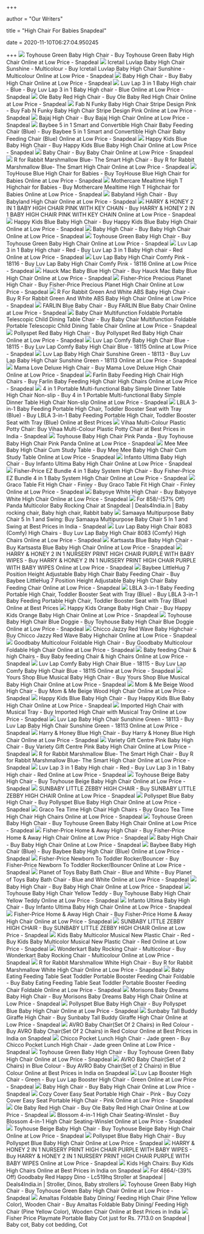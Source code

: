 +++
        
author = "Our Writers"
        
title = "High Chair For Babies Snapdeal"
        
date = 2020-11-10T06:27:04.950245
        
+++
[ ![](https://n1.sdlcdn.com/imgs/b/2/3/Toyhouse-Green-Baby-High-Chair-SDL438032616-1-98285.jpg)](https://n1.sdlcdn.com/imgs/b/2/3/Toyhouse-Green-Baby-High-Chair-SDL438032616-1-98285.jpg) Toyhouse Green Baby High Chair - Buy Toyhouse Green Baby High Chair Online  at Low Price - Snapdeal
[ ![](https://n3.sdlcdn.com/imgs/a/t/w/Icretail-Luvlap-Baby-High-Chair-SDL686783879-1-83483.jpg)](https://n3.sdlcdn.com/imgs/a/t/w/Icretail-Luvlap-Baby-High-Chair-SDL686783879-1-83483.jpg) Icretail Luvlap Baby High Chair Sunshine - Multicolour - Buy Icretail  Luvlap Baby High Chair Sunshine - Multicolour Online at Low Price - Snapdeal
[ ![](https://n2.sdlcdn.com/imgs/a/u/a/Baby-High-Chair-SDL786096658-1-b7803.jpg)](https://n2.sdlcdn.com/imgs/a/u/a/Baby-High-Chair-SDL786096658-1-b7803.jpg) Baby High Chair - Buy Baby High Chair Online at Low Price - Snapdeal
[ ![](https://n2.sdlcdn.com/imgs/h/9/l/3-in-1-Baby-High-SDL632962116-2-58f4c.jpg)](https://n2.sdlcdn.com/imgs/h/9/l/3-in-1-Baby-High-SDL632962116-2-58f4c.jpg) Luv Lap 3 in 1 Baby High chair - Blue - Buy Luv Lap 3 in 1 Baby High chair  - Blue Online at Low Price - Snapdeal
[ ![](https://n1.sdlcdn.com/imgs/h/e/d/Ole-Baby-Red-High-Chair-SDL328863938-2-2ab61.JPG)](https://n1.sdlcdn.com/imgs/h/e/d/Ole-Baby-Red-High-Chair-SDL328863938-2-2ab61.JPG) Ole Baby Red High Chair - Buy Ole Baby Red High Chair Online at Low Price -  Snapdeal
[ ![](https://n2.sdlcdn.com/imgs/a/m/c/Fab-N-Funky-Baby-High-SDL803983052-1-8713e.jpg)](https://n2.sdlcdn.com/imgs/a/m/c/Fab-N-Funky-Baby-High-SDL803983052-1-8713e.jpg) Fab N Funky Baby High Chair Stripe Design Pink - Buy Fab N Funky Baby High  Chair Stripe Design Pink Online at Low Price - Snapdeal
[ ![](https://n4.sdlcdn.com/imgs/a/a/j/Bajaj_061_M_1_2x-885eb.jpg)](https://n4.sdlcdn.com/imgs/a/a/j/Bajaj_061_M_1_2x-885eb.jpg) Bajaj High Chair - Buy Bajaj High Chair Online at Low Price - Snapdeal
[ ![](https://n4.sdlcdn.com/imgs/h/m/d/Baybee-5-in-1-Smart-SDL944443872-1-efbbb.jpg)](https://n4.sdlcdn.com/imgs/h/m/d/Baybee-5-in-1-Smart-SDL944443872-1-efbbb.jpg) Baybee 5 in 1 Smart and Convertible High Chair Baby Feeding Chair (Blue) -  Buy Baybee 5 in 1 Smart and Convertible High Chair Baby Feeding Chair  (Blue) Online at Low Price - Snapdeal
[ ![](https://n2.sdlcdn.com/imgs/b/c/n/Happy-Kids-Blue-Baby-High-SDL517109974-1-71b46.jpg)](https://n2.sdlcdn.com/imgs/b/c/n/Happy-Kids-Blue-Baby-High-SDL517109974-1-71b46.jpg) Happy Kids Blue Baby High Chair - Buy Happy Kids Blue Baby High Chair  Online at Low Price - Snapdeal
[ ![](https://n2.sdlcdn.com/imgs/a/q/e/Baby-Chair-SDL320968203-2-e2236.jpg)](https://n2.sdlcdn.com/imgs/a/q/e/Baby-Chair-SDL320968203-2-e2236.jpg) Baby Chair - Buy Baby Chair Online at Low Price - Snapdeal
[ ![](https://n4.sdlcdn.com/imgs/d/u/u/R-for-Rabbit-Marshmallow-Blue-SDL209904125-2-56c11.jpg)](https://n4.sdlcdn.com/imgs/d/u/u/R-for-Rabbit-Marshmallow-Blue-SDL209904125-2-56c11.jpg) R for Rabbit Marshmallow Blue- The Smart High Chair - Buy R for Rabbit  Marshmallow Blue- The Smart High Chair Online at Low Price - Snapdeal
[ ![](https://n4.sdlcdn.com/imgs/b/2/q/ToyHouse-Blue-High-Chair-for-SDL502387931-1-2f097.jpg)](https://n4.sdlcdn.com/imgs/b/2/q/ToyHouse-Blue-High-Chair-for-SDL502387931-1-2f097.jpg) ToyHouse Blue High Chair for Babies - Buy ToyHouse Blue High Chair for  Babies Online at Low Price - Snapdeal
[ ![](https://n2.sdlcdn.com/imgs/a/j/g/Mothercare-High-T-Highchair-Traffic-SDL789868199-1-510f4.jpg)](https://n2.sdlcdn.com/imgs/a/j/g/Mothercare-High-T-Highchair-Traffic-SDL789868199-1-510f4.jpg) Mothercare Mealtime High T Highchair for Babies - Buy Mothercare Mealtime  High T Highchair for Babies Online at Low Price - Snapdeal
[ ![](https://n4.sdlcdn.com/imgs/a/s/8/Babyland-High-Chair-SDL398251011-1-39a77.jpg)](https://n4.sdlcdn.com/imgs/a/s/8/Babyland-High-Chair-SDL398251011-1-39a77.jpg) Babyland High Chair - Buy Babyland High Chair Online at Low Price - Snapdeal
[ ![](https://n3.sdlcdn.com/imgs/g/x/8/HARRY-HONEY-2-IN-1-SDL470147134-3-72370.JPG)](https://n3.sdlcdn.com/imgs/g/x/8/HARRY-HONEY-2-IN-1-SDL470147134-3-72370.JPG) HARRY & HONEY 2 IN 1 BABY HIGH CHAIR PINK WITH KEY CHAIN - Buy HARRY &  HONEY 2 IN 1 BABY HIGH CHAIR PINK WITH KEY CHAIN Online at Low Price -  Snapdeal
[ ![](https://n4.sdlcdn.com/imgs/b/c/n/Happy-Kids-Blue-Baby-High-SDL517109974-2-362fb.jpg)](https://n4.sdlcdn.com/imgs/b/c/n/Happy-Kids-Blue-Baby-High-SDL517109974-2-362fb.jpg) Happy Kids Blue Baby High Chair - Buy Happy Kids Blue Baby High Chair  Online at Low Price - Snapdeal
[ ![](https://n2.sdlcdn.com/imgs/a/u/a/Baby-High-Chair-SDL786096658-2-ae12b.jpg)](https://n2.sdlcdn.com/imgs/a/u/a/Baby-High-Chair-SDL786096658-2-ae12b.jpg) Baby High Chair - Buy Baby High Chair Online at Low Price - Snapdeal
[ ![](https://n2.sdlcdn.com/imgs/b/2/3/Toyhouse-Green-Baby-High-Chair-SDL438032616-2-46549.jpg)](https://n2.sdlcdn.com/imgs/b/2/3/Toyhouse-Green-Baby-High-Chair-SDL438032616-2-46549.jpg) Toyhouse Green Baby High Chair - Buy Toyhouse Green Baby High Chair Online  at Low Price - Snapdeal
[ ![](https://n4.sdlcdn.com/imgs/h/9/l/3-in-1-Baby-High-SDL621290826-1-7f6e1.jpg)](https://n4.sdlcdn.com/imgs/h/9/l/3-in-1-Baby-High-SDL621290826-1-7f6e1.jpg) Luv Lap 3 in 1 Baby High chair - Red - Buy Luv Lap 3 in 1 Baby High chair -  Red Online at Low Price - Snapdeal
[ ![](https://n2.sdlcdn.com/imgs/b/w/j/LuvLap-Baby-High-Chair-Comfy-SDL841532001-1-814c7.jpg)](https://n2.sdlcdn.com/imgs/b/w/j/LuvLap-Baby-High-Chair-Comfy-SDL841532001-1-814c7.jpg) Luv Lap Baby High Chair Comfy Pink - 18116 - Buy Luv Lap Baby High Chair  Comfy Pink - 18116 Online at Low Price - Snapdeal
[ ![](https://n4.sdlcdn.com/imgs/a/a/1/hauck_4007923639320_M_1_2x-2d74e.jpg)](https://n4.sdlcdn.com/imgs/a/a/1/hauck_4007923639320_M_1_2x-2d74e.jpg) Hauck Mac Baby Blue High Chair - Buy Hauck Mac Baby Blue High Chair Online  at Low Price - Snapdeal
[ ![](https://n4.sdlcdn.com/imgs/a/d/l/SDL353610716_1371805277_image1-c41b0.jpg)](https://n4.sdlcdn.com/imgs/a/d/l/SDL353610716_1371805277_image1-c41b0.jpg) Fisher-Price Precious Planet High Chair - Buy Fisher-Price Precious Planet High  Chair Online at Low Price - Snapdeal
[ ![](https://n4.sdlcdn.com/imgs/b/e/m/R-For-Rabbit-Green-And-SDL322118037-2-ae1d3.jpg)](https://n4.sdlcdn.com/imgs/b/e/m/R-For-Rabbit-Green-And-SDL322118037-2-ae1d3.jpg) R For Rabbit Green And White ABS Baby High Chair - Buy R For Rabbit Green  And White ABS Baby High Chair Online at Low Price - Snapdeal
[ ![](https://n3.sdlcdn.com/imgs/a/i/u/FARLIN-Blue-Baby-Chair-1667092-1-92b2d.jpg)](https://n3.sdlcdn.com/imgs/a/i/u/FARLIN-Blue-Baby-Chair-1667092-1-92b2d.jpg) FARLIN Blue Baby Chair - Buy FARLIN Blue Baby Chair Online at Low Price -  Snapdeal
[ ![](https://n1.sdlcdn.com/imgs/h/v/n/Baby-Chair-Multifunction-Foldable-Portable-SDL202571850-2-4e7ae.JPEG)](https://n1.sdlcdn.com/imgs/h/v/n/Baby-Chair-Multifunction-Foldable-Portable-SDL202571850-2-4e7ae.JPEG) Baby Chair Multifunction Foldable Portable Telescopic Child Dining Table  Chair - Buy Baby Chair Multifunction Foldable Portable Telescopic Child  Dining Table Chair Online at Low Price - Snapdeal
[ ![](https://n3.sdlcdn.com/imgs/b/3/t/Pollyspet-Red-Baby-High-Chair-SDL704732422-1-1cf88.jpg)](https://n3.sdlcdn.com/imgs/b/3/t/Pollyspet-Red-Baby-High-Chair-SDL704732422-1-1cf88.jpg) Pollyspet Red Baby High Chair - Buy Pollyspet Red Baby High Chair Online at  Low Price - Snapdeal
[ ![](https://n4.sdlcdn.com/imgs/b/w/k/18115_M_1_2x-2add5.jpg)](https://n4.sdlcdn.com/imgs/b/w/k/18115_M_1_2x-2add5.jpg) Luv Lap Comfy Baby High Chair Blue - 18115 - Buy Luv Lap Comfy Baby High  Chair Blue - 18115 Online at Low Price - Snapdeal
[ ![](https://n1.sdlcdn.com/imgs/b/w/j/LuvLap-Baby-High-Chair-Sunshine-SDL841175554-1-5468d.jpg)](https://n1.sdlcdn.com/imgs/b/w/j/LuvLap-Baby-High-Chair-Sunshine-SDL841175554-1-5468d.jpg) Luv Lap Baby High Chair Sunshine Green - 18113 - Buy Luv Lap Baby High Chair  Sunshine Green - 18113 Online at Low Price - Snapdeal
[ ![](https://n2.sdlcdn.com/imgs/a/g/e/SDL257391401_1385978114_image1-7aa3b.jpg)](https://n2.sdlcdn.com/imgs/a/g/e/SDL257391401_1385978114_image1-7aa3b.jpg) Mama Love Deluxe High Chair - Buy Mama Love Deluxe High Chair Online at Low  Price - Snapdeal
[ ![](https://n1.sdlcdn.com/imgs/a/l/h/Farlin-Baby-Feeding-High-Chair-SDL328950262-1-7adaf.jpg)](https://n1.sdlcdn.com/imgs/a/l/h/Farlin-Baby-Feeding-High-Chair-SDL328950262-1-7adaf.jpg) Farlin Baby Feeding High Chair High Chairs - Buy Farlin Baby Feeding High  Chair High Chairs Online at Low Price - Snapdeal
[ ![](https://n1.sdlcdn.com/imgs/h/v/9/4-in-1-Portable-Multi-SDL909674658-1-36cac.JPEG)](https://n1.sdlcdn.com/imgs/h/v/9/4-in-1-Portable-Multi-SDL909674658-1-36cac.JPEG) 4 in 1 Portable Multi-functional Baby Simple Dinner Table High Chair  Non-slip - Buy 4 in 1 Portable Multi-functional Baby Simple Dinner Table High  Chair Non-slip Online at Low Price - Snapdeal
[ ![](https://n1.sdlcdn.com/imgs/i/t/i/LBLA-3-in-1-Baby-SDL573989696-2-6fee9.jpg)](https://n1.sdlcdn.com/imgs/i/t/i/LBLA-3-in-1-Baby-SDL573989696-2-6fee9.jpg) LBLA 3-in-1 Baby Feeding Portable High Chair, Toddler Booster Seat with  Tray (Blue) - Buy LBLA 3-in-1 Baby Feeding Portable High Chair, Toddler  Booster Seat with Tray (Blue) Online at Best Prices
[ ![](https://n3.sdlcdn.com/imgs/h/5/g/Vihaa-Multi-Colour-Plastic-Potty-SDL757554725-1-1f3d9.jpg)](https://n3.sdlcdn.com/imgs/h/5/g/Vihaa-Multi-Colour-Plastic-Potty-SDL757554725-1-1f3d9.jpg) Vihaa Multi-Colour Plastic Potty Chair: Buy Vihaa Multi-Colour Plastic  Potty Chair at Best Prices in India - Snapdeal
[ ![](https://n4.sdlcdn.com/imgs/g/s/b/Toyhouse-Baby-High-Chair-Pink-SDL144946282-1-eb353.jpg)](https://n4.sdlcdn.com/imgs/g/s/b/Toyhouse-Baby-High-Chair-Pink-SDL144946282-1-eb353.jpg) Toyhouse Baby High Chair Pink Panda - Buy Toyhouse Baby High Chair Pink  Panda Online at Low Price - Snapdeal
[ ![](https://n4.sdlcdn.com/imgs/a/h/d/Mee-Mee-Baby-High-Chair-SDL277382026-1-53835.jpg)](https://n4.sdlcdn.com/imgs/a/h/d/Mee-Mee-Baby-High-Chair-SDL277382026-1-53835.jpg) Mee Mee Baby High Chair Cum Study Table - Buy Mee Mee Baby High Chair Cum  Study Table Online at Low Price - Snapdeal
[ ![](https://n2.sdlcdn.com/imgs/a/g/w/SDL770531583_1389873800_image1-17aa3.jpg)](https://n2.sdlcdn.com/imgs/a/g/w/SDL770531583_1389873800_image1-17aa3.jpg) Infanto Ultima Baby High Chair - Buy Infanto Ultima Baby High Chair Online  at Low Price - Snapdeal
[ ![](https://n4.sdlcdn.com/imgs/a/0/i/Fisher-Price-EZ-Bundle-4-SDL190619699-1-0818a.jpg)](https://n4.sdlcdn.com/imgs/a/0/i/Fisher-Price-EZ-Bundle-4-SDL190619699-1-0818a.jpg) Fisher-Price EZ Bundle 4 in 1 Baby System High Chair - Buy Fisher-Price EZ  Bundle 4 in 1 Baby System High Chair Online at Low Price - Snapdeal
[ ![](https://n2.sdlcdn.com/imgs/a/j/g/Graco-Table-Fit-High-Chair-SDL789414718-1-1b70d.jpg)](https://n2.sdlcdn.com/imgs/a/j/g/Graco-Table-Fit-High-Chair-SDL789414718-1-1b70d.jpg) Graco Table Fit High Chair - Finley - Buy Graco Table Fit High Chair -  Finley Online at Low Price - Snapdeal
[ ![](https://n3.sdlcdn.com/imgs/b/t/6/Babyoye-White-High-Chair-SDL236274014-1-cdab1.jpg)](https://n3.sdlcdn.com/imgs/b/t/6/Babyoye-White-High-Chair-SDL236274014-1-cdab1.jpg) Babyoye White High Chair - Buy Babyoye White High Chair Online at Low Price  - Snapdeal
[ ![](https://i.pinimg.com/originals/d3/e6/ce/d3e6ce63e98c305bfd70032f9e83b2cb.jpg)](https://i.pinimg.com/originals/d3/e6/ce/d3e6ce63e98c305bfd70032f9e83b2cb.jpg) For 858/-(57% Off) Panda Multicolor Baby Rocking Chair at Snapdeal |  Deals4India.in | Baby rocking chair, Baby high chair, Rabbit baby
[ ![](https://n4.sdlcdn.com/imgs/h/6/5/Samaaya-Multipurpose-Baby-Chair-5-SDL421783763-1-76e0b.jpeg)](https://n4.sdlcdn.com/imgs/h/6/5/Samaaya-Multipurpose-Baby-Chair-5-SDL421783763-1-76e0b.jpeg) Samaaya Multipurpose Baby Chair 5 In 1 and Swing: Buy Samaaya Multipurpose Baby  Chair 5 In 1 and Swing at Best Prices in India - Snapdeal
[ ![](https://n4.sdlcdn.com/imgs/a/j/h/Luvlap-Baby-High-Chair-8083-SDL595627651-1-170d0.jpg)](https://n4.sdlcdn.com/imgs/a/j/h/Luvlap-Baby-High-Chair-8083-SDL595627651-1-170d0.jpg) Luv Lap Baby High Chair 8083 (Comfy) High Chairs - Buy Luv Lap Baby High  Chair 8083 (Comfy) High Chairs Online at Low Price - Snapdeal
[ ![](https://n1.sdlcdn.com/imgs/d/2/s/Kartsasta-Blue-Baby-High-Chair-SDL138683468-2-05441.jpg)](https://n1.sdlcdn.com/imgs/d/2/s/Kartsasta-Blue-Baby-High-Chair-SDL138683468-2-05441.jpg) Kartsasta Blue Baby High Chair - Buy Kartsasta Blue Baby High Chair Online  at Low Price - Snapdeal
[ ![](https://n3.sdlcdn.com/imgs/g/0/u/HARRY-HONEY-2-IN-1-SDL305844805-1-e9eb9.jpg)](https://n3.sdlcdn.com/imgs/g/0/u/HARRY-HONEY-2-IN-1-SDL305844805-1-e9eb9.jpg) HARRY & HONEY 2 IN 1 NURSERY PRINT HIGH CHAIR PURPLE WITH BABY WIPES - Buy  HARRY & HONEY 2 IN 1 NURSERY PRINT HIGH CHAIR PURPLE WITH BABY WIPES Online  at Low Price - Snapdeal
[ ![](https://n2.sdlcdn.com/imgs/h/m/d/Baybee-LittleHug-7-Position-Height-SDL056141325-1-24fcc.jpg)](https://n2.sdlcdn.com/imgs/h/m/d/Baybee-LittleHug-7-Position-Height-SDL056141325-1-24fcc.jpg) Baybee LittleHug 7 Position Height Adjustable Baby High Chair Baby Feeding  Chair - Buy Baybee LittleHug 7 Position Height Adjustable Baby High Chair  Baby Feeding Chair Online at Low Price - Snapdeal
[ ![](https://n3.sdlcdn.com/imgs/i/t/i/LBLA-3-in-1-Baby-SDL573989696-1-8dcfc.jpg)](https://n3.sdlcdn.com/imgs/i/t/i/LBLA-3-in-1-Baby-SDL573989696-1-8dcfc.jpg) LBLA 3-in-1 Baby Feeding Portable High Chair, Toddler Booster Seat with  Tray (Blue) - Buy LBLA 3-in-1 Baby Feeding Portable High Chair, Toddler  Booster Seat with Tray (Blue) Online at Best Prices
[ ![](https://n3.sdlcdn.com/imgs/b/c/n/Happy-Kids-Orange-Baby-High-SDL517236862-1-a2c20.jpg)](https://n3.sdlcdn.com/imgs/b/c/n/Happy-Kids-Orange-Baby-High-SDL517236862-1-a2c20.jpg) Happy Kids Orange Baby High Chair - Buy Happy Kids Orange Baby High Chair  Online at Low Price - Snapdeal
[ ![](https://n2.sdlcdn.com/imgs/g/s/b/Toyhouse-Baby-High-Chair-Blue-SDL412275589-1-93775.jpg)](https://n2.sdlcdn.com/imgs/g/s/b/Toyhouse-Baby-High-Chair-Blue-SDL412275589-1-93775.jpg) Toyhouse Baby High Chair Blue Doggie - Buy Toyhouse Baby High Chair Blue  Doggie Online at Low Price - Snapdeal
[ ![](https://n3.sdlcdn.com/imgs/a/h/n/Chicco-Jazzy-Red-Wave-Baby-SDL694834150-1-a1dc7.jpg)](https://n3.sdlcdn.com/imgs/a/h/n/Chicco-Jazzy-Red-Wave-Baby-SDL694834150-1-a1dc7.jpg) Chicco Jazzy Red Wave Baby Highchair - Buy Chicco Jazzy Red Wave Baby  Highchair Online at Low Price - Snapdeal
[ ![](https://n1.sdlcdn.com/imgs/c/q/j/Goodbaby-Multicolour-Foldable-High-Chair-SDL163243765-2-cadd2.jpg)](https://n1.sdlcdn.com/imgs/c/q/j/Goodbaby-Multicolour-Foldable-High-Chair-SDL163243765-2-cadd2.jpg) Goodbaby Multicolour Foldable High Chair - Buy Goodbaby Multicolour  Foldable High Chair Online at Low Price - Snapdeal
[ ![](https://n3.sdlcdn.com/imgs/i/7/j/Baby-feeding-Chair-high-Chairs-SDL799487230-1-b504b.jpeg)](https://n3.sdlcdn.com/imgs/i/7/j/Baby-feeding-Chair-high-Chairs-SDL799487230-1-b504b.jpeg) Baby feeding Chair & high Chairs - Buy Baby feeding Chair & high Chairs  Online at Low Price - Snapdeal
[ ![](https://n3.sdlcdn.com/imgs/b/w/k/18115_M_6_2x-52cbf.jpg)](https://n3.sdlcdn.com/imgs/b/w/k/18115_M_6_2x-52cbf.jpg) Luv Lap Comfy Baby High Chair Blue - 18115 - Buy Luv Lap Comfy Baby High  Chair Blue - 18115 Online at Low Price - Snapdeal
[ ![](https://n2.sdlcdn.com/imgs/g/i/t/Yours-Shop-Blue-Musical-Baby-SDL321575253-1-cb82b.jpeg)](https://n2.sdlcdn.com/imgs/g/i/t/Yours-Shop-Blue-Musical-Baby-SDL321575253-1-cb82b.jpeg) Yours Shop Blue Musical Baby High Chair - Buy Yours Shop Blue Musical Baby  High Chair Online at Low Price - Snapdeal
[ ![](https://n2.sdlcdn.com/imgs/b/u/4/Mom-Me-Beige-Wood-High-SDL505695088-1-04dce.jpg)](https://n2.sdlcdn.com/imgs/b/u/4/Mom-Me-Beige-Wood-High-SDL505695088-1-04dce.jpg) Mom & Me Beige Wood High Chair - Buy Mom & Me Beige Wood High Chair Online  at Low Price - Snapdeal
[ ![](https://n3.sdlcdn.com/imgs/b/c/n/Happy-Kids-Blue-Baby-High-SDL517109974-3-36c85.jpg)](https://n3.sdlcdn.com/imgs/b/c/n/Happy-Kids-Blue-Baby-High-SDL517109974-3-36c85.jpg) Happy Kids Blue Baby High Chair - Buy Happy Kids Blue Baby High Chair  Online at Low Price - Snapdeal
[ ![](https://n2.sdlcdn.com/imgs/c/v/y/Imported-High-Chair-with-Musical-SDL510486468-1-db884.jpg)](https://n2.sdlcdn.com/imgs/c/v/y/Imported-High-Chair-with-Musical-SDL510486468-1-db884.jpg) Imported High Chair with Musical Tray - Buy Imported High Chair with  Musical Tray Online at Low Price - Snapdeal
[ ![](https://n1.sdlcdn.com/imgs/b/w/j/LuvLap-Baby-High-Chair-Sunshine-SDL841175554-2-f2e0e.jpg)](https://n1.sdlcdn.com/imgs/b/w/j/LuvLap-Baby-High-Chair-Sunshine-SDL841175554-2-f2e0e.jpg) Luv Lap Baby High Chair Sunshine Green - 18113 - Buy Luv Lap Baby High Chair  Sunshine Green - 18113 Online at Low Price - Snapdeal
[ ![](https://n2.sdlcdn.com/imgs/a/a/w/HC29B_M1_1_2x-32f96.jpg)](https://n2.sdlcdn.com/imgs/a/a/w/HC29B_M1_1_2x-32f96.jpg) Harry & Honey Blue High Chair - Buy Harry & Honey Blue High Chair Online at  Low Price - Snapdeal
[ ![](https://n3.sdlcdn.com/imgs/e/r/z/Variety-Gift-Centre-Pink-Baby-SDL130708420-2-49111.jpg)](https://n3.sdlcdn.com/imgs/e/r/z/Variety-Gift-Centre-Pink-Baby-SDL130708420-2-49111.jpg) Variety Gift Centre Pink Baby High Chair - Buy Variety Gift Centre Pink Baby  High Chair Online at Low Price - Snapdeal
[ ![](https://n3.sdlcdn.com/imgs/d/u/u/R-for-Rabbit-Marshmallow-Blue-SDL209904125-1-4bd4d.jpg)](https://n3.sdlcdn.com/imgs/d/u/u/R-for-Rabbit-Marshmallow-Blue-SDL209904125-1-4bd4d.jpg) R for Rabbit Marshmallow Blue- The Smart High Chair - Buy R for Rabbit  Marshmallow Blue- The Smart High Chair Online at Low Price - Snapdeal
[ ![](https://n4.sdlcdn.com/imgs/h/9/l/3-in-1-Baby-High-SDL621290826-2-8867a.jpg)](https://n4.sdlcdn.com/imgs/h/9/l/3-in-1-Baby-High-SDL621290826-2-8867a.jpg) Luv Lap 3 in 1 Baby High chair - Red - Buy Luv Lap 3 in 1 Baby High chair -  Red Online at Low Price - Snapdeal
[ ![](https://n4.sdlcdn.com/imgs/b/2/3/Toyhouse-Beige-Baby-High-Chair-SDL754541208-2-a98a3.jpg)](https://n4.sdlcdn.com/imgs/b/2/3/Toyhouse-Beige-Baby-High-Chair-SDL754541208-2-a98a3.jpg) Toyhouse Beige Baby High Chair - Buy Toyhouse Beige Baby High Chair Online  at Low Price - Snapdeal
[ ![](https://n2.sdlcdn.com/imgs/g/r/0/SUNBABY-LITTLE-ZEBBY-HIGH-CHAIR-SDL467416055-2-14ab7.jpeg)](https://n2.sdlcdn.com/imgs/g/r/0/SUNBABY-LITTLE-ZEBBY-HIGH-CHAIR-SDL467416055-2-14ab7.jpeg) SUNBABY LITTLE ZEBBY HIGH CHAIR - Buy SUNBABY LITTLE ZEBBY HIGH CHAIR  Online at Low Price - Snapdeal
[ ![](https://n2.sdlcdn.com/imgs/b/3/t/Pollyspet-Blue-Baby-High-Chair-SDL293565394-1-11739.jpg)](https://n2.sdlcdn.com/imgs/b/3/t/Pollyspet-Blue-Baby-High-Chair-SDL293565394-1-11739.jpg) Pollyspet Blue Baby High Chair - Buy Pollyspet Blue Baby High Chair Online  at Low Price - Snapdeal
[ ![](https://n4.sdlcdn.com/imgs/a/j/h/Graco-Tea-Time-High-Chair-SDL553814427-1-8aaa6.jpg)](https://n4.sdlcdn.com/imgs/a/j/h/Graco-Tea-Time-High-Chair-SDL553814427-1-8aaa6.jpg) Graco Tea Time High Chair High Chairs - Buy Graco Tea Time High Chair High  Chairs Online at Low Price - Snapdeal
[ ![](https://n3.sdlcdn.com/imgs/b/2/3/Toyhouse-Green-Baby-High-Chair-SDL438032616-4-b386f.jpg)](https://n3.sdlcdn.com/imgs/b/2/3/Toyhouse-Green-Baby-High-Chair-SDL438032616-4-b386f.jpg) Toyhouse Green Baby High Chair - Buy Toyhouse Green Baby High Chair Online  at Low Price - Snapdeal
[ ![](https://n4.sdlcdn.com/imgs/a/h/w/Fisher-Price-Home-Away-High-SDL200016764-1-a6935.jpg)](https://n4.sdlcdn.com/imgs/a/h/w/Fisher-Price-Home-Away-High-SDL200016764-1-a6935.jpg) Fisher-Price Home & Away High Chair - Buy Fisher-Price Home & Away High  Chair Online at Low Price - Snapdeal
[ ![](https://n1.sdlcdn.com/imgs/a/u/a/Baby-High-Chair-SDL786096658-3-94b68.jpg)](https://n1.sdlcdn.com/imgs/a/u/a/Baby-High-Chair-SDL786096658-3-94b68.jpg) Baby High Chair - Buy Baby High Chair Online at Low Price - Snapdeal
[ ![](https://n3.sdlcdn.com/imgs/b/v/9/Baybee-Blue-and-White-Baby-SDL441934261-1-a2312.jpg)](https://n3.sdlcdn.com/imgs/b/v/9/Baybee-Blue-and-White-Baby-SDL441934261-1-a2312.jpg) Baybee Baby High Chair (Blue) - Buy Baybee Baby High Chair (Blue) Online at  Low Price - Snapdeal
[ ![](https://n1.sdlcdn.com/imgs/a/e/x/SDL638562363_1381986904_image1-a6c8f.jpg)](https://n1.sdlcdn.com/imgs/a/e/x/SDL638562363_1381986904_image1-a6c8f.jpg) Fisher-Price Newborn To Toddler Rocker/Bouncer - Buy Fisher-Price Newborn  To Toddler Rocker/Bouncer Online at Low Price - Snapdeal
[ ![](https://n4.sdlcdn.com/imgs/b/t/a/Planet-of-Toys-Baby-Bath-SDL726780550-1-03754.jpg)](https://n4.sdlcdn.com/imgs/b/t/a/Planet-of-Toys-Baby-Bath-SDL726780550-1-03754.jpg) Planet of Toys Baby Bath Chair - Blue and White - Buy Planet of Toys Baby  Bath Chair - Blue and White Online at Low Price - Snapdeal
[ ![](https://n3.sdlcdn.com/imgs/a/u/a/Baby-High-Chair-SDL729840215-1-9e420.jpg)](https://n3.sdlcdn.com/imgs/a/u/a/Baby-High-Chair-SDL729840215-1-9e420.jpg) Baby High Chair - Buy Baby High Chair Online at Low Price - Snapdeal
[ ![](https://n4.sdlcdn.com/imgs/g/s/b/Toyhouse-Baby-High-Chair-Yellow-SDL167642005-1-70835.jpg)](https://n4.sdlcdn.com/imgs/g/s/b/Toyhouse-Baby-High-Chair-Yellow-SDL167642005-1-70835.jpg) Toyhouse Baby High Chair Yellow Teddy - Buy Toyhouse Baby High Chair Yellow  Teddy Online at Low Price - Snapdeal
[ ![](https://n3.sdlcdn.com/imgs/a/g/w/SDL770531583_1389873799_image2-e1686.jpg)](https://n3.sdlcdn.com/imgs/a/g/w/SDL770531583_1389873799_image2-e1686.jpg) Infanto Ultima Baby High Chair - Buy Infanto Ultima Baby High Chair Online  at Low Price - Snapdeal
[ ![](https://n1.sdlcdn.com/imgs/a/b/v/SDL200016764_1362661699_image2-720f1.jpg)](https://n1.sdlcdn.com/imgs/a/b/v/SDL200016764_1362661699_image2-720f1.jpg) Fisher-Price Home & Away High Chair - Buy Fisher-Price Home & Away High  Chair Online at Low Price - Snapdeal
[ ![](https://n3.sdlcdn.com/imgs/g/r/0/SUNBABY-LITTLE-ZEBBY-HIGH-CHAIR-SDL467416055-1-ffb7f.jpeg)](https://n3.sdlcdn.com/imgs/g/r/0/SUNBABY-LITTLE-ZEBBY-HIGH-CHAIR-SDL467416055-1-ffb7f.jpeg) SUNBABY LITTLE ZEBBY HIGH CHAIR - Buy SUNBABY LITTLE ZEBBY HIGH CHAIR  Online at Low Price - Snapdeal
[ ![](https://n3.sdlcdn.com/imgs/e/u/o/Kids-Baby-Multicolor-Musical-New-SDL010378967-1-c3f78.jpg)](https://n3.sdlcdn.com/imgs/e/u/o/Kids-Baby-Multicolor-Musical-New-SDL010378967-1-c3f78.jpg) Kids Baby Multicolor Musical New Plastic Chair - Red - Buy Kids Baby  Multicolor Musical New Plastic Chair - Red Online at Low Price - Snapdeal
[ ![](https://n4.sdlcdn.com/imgs/e/k/t/Wonderkart-Baby-Rocking-Chair-Multicolour-SDL959069611-2-58a48.JPG)](https://n4.sdlcdn.com/imgs/e/k/t/Wonderkart-Baby-Rocking-Chair-Multicolour-SDL959069611-2-58a48.JPG) Wonderkart Baby Rocking Chair - Multicolour - Buy Wonderkart Baby Rocking  Chair - Multicolour Online at Low Price - Snapdeal
[ ![](https://n2.sdlcdn.com/imgs/g/l/4/R-for-Rabbit-Marshmallow-White-SDL338743350-1-f99a6.jpg)](https://n2.sdlcdn.com/imgs/g/l/4/R-for-Rabbit-Marshmallow-White-SDL338743350-1-f99a6.jpg) R for Rabbit Marshmallow White High Chair - Buy R for Rabbit Marshmallow  White High Chair Online at Low Price - Snapdeal
[ ![](https://n1.sdlcdn.com/imgs/i/d/q/Baby-Eating-Feeding-Table-Seat-SDL121086755-1-4308f.JPEG)](https://n1.sdlcdn.com/imgs/i/d/q/Baby-Eating-Feeding-Table-Seat-SDL121086755-1-4308f.JPEG) Baby Eating Feeding Table Seat Toddler Portable Booster Feeding Chair  Foldable - Buy Baby Eating Feeding Table Seat Toddler Portable Booster Feeding  Chair Foldable Online at Low Price - Snapdeal
[ ![](https://n4.sdlcdn.com/imgs/i/d/g/Morisons-Baby-Dreams-Baby-High-SDL408942276-1-ad84f.JPG)](https://n4.sdlcdn.com/imgs/i/d/g/Morisons-Baby-Dreams-Baby-High-SDL408942276-1-ad84f.JPG) Morisons Baby Dreams Baby High Chair - Buy Morisons Baby Dreams Baby High  Chair Online at Low Price - Snapdeal
[ ![](https://n2.sdlcdn.com/imgs/b/3/t/Pollyspet-Blue-Baby-High-Chair-SDL293565394-2-91aeb.jpg)](https://n2.sdlcdn.com/imgs/b/3/t/Pollyspet-Blue-Baby-High-Chair-SDL293565394-2-91aeb.jpg) Pollyspet Blue Baby High Chair - Buy Pollyspet Blue Baby High Chair Online  at Low Price - Snapdeal
[ ![](https://n1.sdlcdn.com/imgs/f/a/4/Sunbaby-Tall-Buddy-Giraffe-High-SDL887731769-2-8504b.JPG)](https://n1.sdlcdn.com/imgs/f/a/4/Sunbaby-Tall-Buddy-Giraffe-High-SDL887731769-2-8504b.JPG) Sunbaby Tall Buddy Giraffe High Chair - Buy Sunbaby Tall Buddy Giraffe High  Chair Online at Low Price - Snapdeal
[ ![](https://n2.sdlcdn.com/imgs/i/7/o/AVRO-Baby-Chair-Set-Of-SDL849630251-1-5c455.jpg)](https://n2.sdlcdn.com/imgs/i/7/o/AVRO-Baby-Chair-Set-Of-SDL849630251-1-5c455.jpg) AVRO Baby Chair(Set Of 2 Chairs) in Red Colour - Buy AVRO Baby Chair(Set Of  2 Chairs) in Red Colour Online at Best Prices in India on Snapdeal
[ ![](https://n3.sdlcdn.com/imgs/a/k/6/Chicco-Pocket-Lunch-High-Chair-SDL789823814-1-e6c6d.jpg)](https://n3.sdlcdn.com/imgs/a/k/6/Chicco-Pocket-Lunch-High-Chair-SDL789823814-1-e6c6d.jpg) Chicco Pocket Lunch High Chair - Jade green - Buy Chicco Pocket Lunch High  Chair - Jade green Online at Low Price - Snapdeal
[ ![](https://n4.sdlcdn.com/imgs/b/2/3/Toyhouse-Green-Baby-High-Chair-SDL438032616-3-f2f70.jpg)](https://n4.sdlcdn.com/imgs/b/2/3/Toyhouse-Green-Baby-High-Chair-SDL438032616-3-f2f70.jpg) Toyhouse Green Baby High Chair - Buy Toyhouse Green Baby High Chair Online  at Low Price - Snapdeal
[ ![](https://n4.sdlcdn.com/imgs/i/7/o/AVRO-Baby-Chair-Set-of-SDL540196836-1-5491a.jpg)](https://n4.sdlcdn.com/imgs/i/7/o/AVRO-Baby-Chair-Set-of-SDL540196836-1-5491a.jpg) AVRO Baby Chair(Set of 2 Chairs) in Blue Colour - Buy AVRO Baby Chair(Set  of 2 Chairs) in Blue Colour Online at Best Prices in India on Snapdeal
[ ![](https://n1.sdlcdn.com/imgs/h/9/l/Booster-High-Chair-Green-SDL627378737-1-1c6d2.jpg)](https://n1.sdlcdn.com/imgs/h/9/l/Booster-High-Chair-Green-SDL627378737-1-1c6d2.jpg) Luv Lap Booster High Chair - Green - Buy Luv Lap Booster High Chair - Green  Online at Low Price - Snapdeal
[ ![](https://n4.sdlcdn.com/imgs/a/u/a/Baby-High-Chair-SDL729840215-2-be432.jpg)](https://n4.sdlcdn.com/imgs/a/u/a/Baby-High-Chair-SDL729840215-2-be432.jpg) Baby High Chair - Buy Baby High Chair Online at Low Price - Snapdeal
[ ![](https://n1.sdlcdn.com/imgs/i/4/0/Cozy-Cover-Easy-Seat-Portable-SDL399958776-1-cf784.jpg)](https://n1.sdlcdn.com/imgs/i/4/0/Cozy-Cover-Easy-Seat-Portable-SDL399958776-1-cf784.jpg) Cozy Cover Easy Seat Portable High Chair - Pink - Buy Cozy Cover Easy Seat  Portable High Chair - Pink Online at Low Price - Snapdeal
[ ![](https://n2.sdlcdn.com/imgs/h/e/d/Ole-Baby-Red-High-Chair-SDL328863938-1-9081a-d1c84.jpg)](https://n2.sdlcdn.com/imgs/h/e/d/Ole-Baby-Red-High-Chair-SDL328863938-1-9081a-d1c84.jpg) Ole Baby Red High Chair - Buy Ole Baby Red High Chair Online at Low Price -  Snapdeal
[ ![](https://n2.sdlcdn.com/imgs/a/0/9/Graco-Grey-Metal-High-Chairs-SDL403924370-2-2955a.jpg)](https://n2.sdlcdn.com/imgs/a/0/9/Graco-Grey-Metal-High-Chairs-SDL403924370-2-2955a.jpg) Blossom 4-in-1 High Chair Seating-Winslet - Buy Blossom 4-in-1 High Chair  Seating-Winslet Online at Low Price - Snapdeal
[ ![](https://n1.sdlcdn.com/imgs/b/2/3/Toyhouse-Beige-Baby-High-Chair-SDL754541208-4-3403a.jpg)](https://n1.sdlcdn.com/imgs/b/2/3/Toyhouse-Beige-Baby-High-Chair-SDL754541208-4-3403a.jpg) Toyhouse Beige Baby High Chair - Buy Toyhouse Beige Baby High Chair Online  at Low Price - Snapdeal
[ ![](https://n4.sdlcdn.com/imgs/b/3/t/Pollyspet-Blue-Baby-High-Chair-SDL293565394-3-b7130.jpg)](https://n4.sdlcdn.com/imgs/b/3/t/Pollyspet-Blue-Baby-High-Chair-SDL293565394-3-b7130.jpg) Pollyspet Blue Baby High Chair - Buy Pollyspet Blue Baby High Chair Online  at Low Price - Snapdeal
[ ![](https://n1.sdlcdn.com/imgs/g/x/g/HARRY-HONEY-2-IN-1-SDL305844805-3-01542.jpg)](https://n1.sdlcdn.com/imgs/g/x/g/HARRY-HONEY-2-IN-1-SDL305844805-3-01542.jpg) HARRY & HONEY 2 IN 1 NURSERY PRINT HIGH CHAIR PURPLE WITH BABY WIPES - Buy  HARRY & HONEY 2 IN 1 NURSERY PRINT HIGH CHAIR PURPLE WITH BABY WIPES Online  at Low Price - Snapdeal
[ ![](https://n1.sdlcdn.com/imgs/h/m/7/230X258_sharpened/Little-Pumpkin-Kiddie-Kingdom-Red-SDL606722875-1-0bf07.jpeg)](https://n1.sdlcdn.com/imgs/h/m/7/230X258_sharpened/Little-Pumpkin-Kiddie-Kingdom-Red-SDL606722875-1-0bf07.jpeg) Kids High Chairs: Buy Kids High Chairs Online at Best Prices in India on  Snapdeal
[ ![](https://i.pinimg.com/originals/42/3b/83/423b83344c8b8b812fc38588d25b3783.jpg)](https://i.pinimg.com/originals/42/3b/83/423b83344c8b8b812fc38588d25b3783.jpg) For 4864/-(39% Off) Goodbaby Red Happy Dino - Lc519hq Stroller at Snapdeal  | Deals4India.in | Stroller, Dinos, Baby strollers
[ ![](https://n3.sdlcdn.com/imgs/b/2/3/Toyhouse-Green-Baby-High-Chair-SDL438032616-6-9baf3.jpg)](https://n3.sdlcdn.com/imgs/b/2/3/Toyhouse-Green-Baby-High-Chair-SDL438032616-6-9baf3.jpg) Toyhouse Green Baby High Chair - Buy Toyhouse Green Baby High Chair Online  at Low Price - Snapdeal
[ ![](https://n1.sdlcdn.com/imgs/i/9/3/Amaltas-Foldable-Baby-Dining-Feeding-SDL378150901-1-744f0.jpeg)](https://n1.sdlcdn.com/imgs/i/9/3/Amaltas-Foldable-Baby-Dining-Feeding-SDL378150901-1-744f0.jpeg) Amaltas Foldable Baby Dining/ Feeding High Chair (Pine Yellow Color),  Wooden Chair - Buy Amaltas Foldable Baby Dining/ Feeding High Chair (Pine  Yellow Color), Wooden Chair Online at Best Prices in India
[ ![](https://i.pinimg.com/originals/26/c5/4b/26c54becd9a73cca999991c0f869581d.jpg)](https://i.pinimg.com/originals/26/c5/4b/26c54becd9a73cca999991c0f869581d.jpg) Fisher Price Playmate Portable Baby Cot just for Rs. 7713.0 on Snapdeal |  Baby cot, Baby cot bedding, Cot
